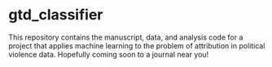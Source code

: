 # gtd_classifier

This repository contains the manuscript, data, and analysis code for a project that applies machine learning to the problem of attribution in political violence data. Hopefully coming soon to a  journal near you!